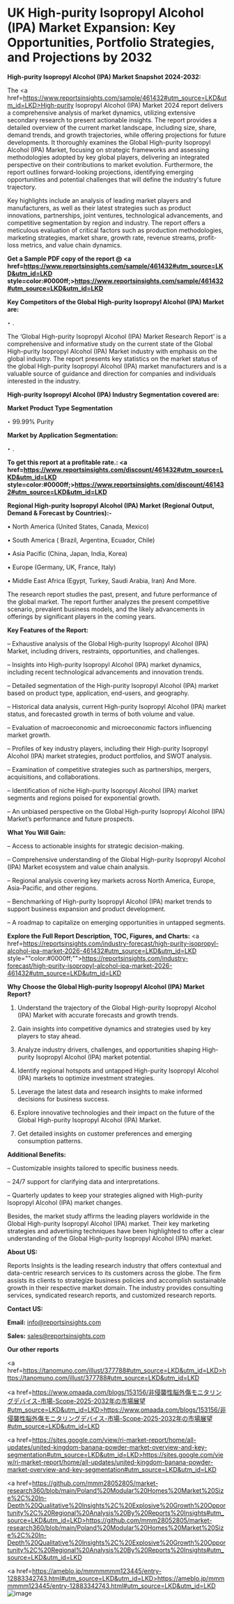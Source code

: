 # UK High-purity Isopropyl Alcohol (IPA) Market Expansion: Key Opportunities, Portfolio Strategies, and Projections by 2032

<strong>High-purity Isopropyl Alcohol (IPA) Market Snapshot 2024-2032:</strong>

The <a href=https://www.reportsinsights.com/sample/461432#utm_source=LKD&utm_id=LKD>High-purity Isopropyl Alcohol (IPA) Market 2024 report</a> delivers a comprehensive analysis of market dynamics, utilizing extensive secondary research to present actionable insights. The report provides a detailed overview of the current market landscape, including size, share, demand trends, and growth trajectories, while offering projections for future developments. It thoroughly examines the Global High-purity Isopropyl Alcohol (IPA) Market, focusing on strategic frameworks and assessing methodologies adopted by key global players, delivering an integrated perspective on their contributions to market evolution. Furthermore, the report outlines forward-looking projections, identifying emerging opportunities and potential challenges that will define the industry's future trajectory.

Key highlights include an analysis of leading market players and manufacturers, as well as their latest strategies such as product innovations, partnerships, joint ventures, technological advancements, and competitive segmentation by region and industry. The report offers a meticulous evaluation of critical factors such as production methodologies, marketing strategies, market share, growth rate, revenue streams, profit-loss metrics, and value chain dynamics.

<strong>Get a Sample PDF copy of the report @ <a href=https://www.reportsinsights.com/sample/461432#utm_source=LKD&utm_id=LKD style=color:#0000ff;>https://www.reportsinsights.com/sample/461432#utm_source=LKD&utm_id=LKD</a></strong>

<strong>Key Competitors of the Global High-purity Isopropyl Alcohol (IPA) Market are:</strong>

‣ .

The ‘Global High-purity Isopropyl Alcohol (IPA) Market Research Report’ is a comprehensive and informative study on the current state of the Global High-purity Isopropyl Alcohol (IPA) Market industry with emphasis on the global industry. The report presents key statistics on the market status of the global High-purity Isopropyl Alcohol (IPA) market manufacturers and is a valuable source of guidance and direction for companies and individuals interested in the industry.

<strong>High-purity Isopropyl Alcohol (IPA) Industry Segmentation covered are:</strong>

<strong>Market Product Type Segmentation</strong>

‣ 99.99% Purity

<strong>Market by Application Segmentation:</strong>

‣ .

<strong>To get this report at a profitable rate.: <a href=https://www.reportsinsights.com/discount/461432#utm_source=LKD&utm_id=LKD style=color:#0000ff;>https://www.reportsinsights.com/discount/461432#utm_source=LKD&utm_id=LKD</a></strong>

<strong>Regional High-purity Isopropyl Alcohol (IPA) Market (Regional Output, Demand &amp; Forecast by Countries):-</strong>

• North America (United States, Canada, Mexico)

• South America ( Brazil, Argentina, Ecuador, Chile)

• Asia Pacific (China, Japan, India, Korea)

• Europe (Germany, UK, France, Italy)

• Middle East Africa (Egypt, Turkey, Saudi Arabia, Iran) And More.

The research report studies the past, present, and future performance of the global market. The report further analyzes the present competitive scenario, prevalent business models, and the likely advancements in offerings by significant players in the coming years.

<strong>Key Features of the Report:</strong>

– Exhaustive analysis of the Global High-purity Isopropyl Alcohol (IPA) Market, including drivers, restraints, opportunities, and challenges.

– Insights into High-purity Isopropyl Alcohol (IPA) market dynamics, including recent technological advancements and innovation trends.

– Detailed segmentation of the High-purity Isopropyl Alcohol (IPA) market based on product type, application, end-users, and geography.

– Historical data analysis, current High-purity Isopropyl Alcohol (IPA) market status, and forecasted growth in terms of both volume and value.

– Evaluation of macroeconomic and microeconomic factors influencing market growth.

– Profiles of key industry players, including their High-purity Isopropyl Alcohol (IPA) market strategies, product portfolios, and SWOT analysis.

– Examination of competitive strategies such as partnerships, mergers, acquisitions, and collaborations.

– Identification of niche High-purity Isopropyl Alcohol (IPA) market segments and regions poised for exponential growth.

– An unbiased perspective on the Global High-purity Isopropyl Alcohol (IPA) Market’s performance and future prospects.

<strong>What You Will Gain:</strong>

– Access to actionable insights for strategic decision-making.

– Comprehensive understanding of the Global High-purity Isopropyl Alcohol (IPA) Market ecosystem and value chain analysis.

– Regional analysis covering key markets across North America, Europe, Asia-Pacific, and other regions.

– Benchmarking of High-purity Isopropyl Alcohol (IPA) market trends to support business expansion and product development.

– A roadmap to capitalize on emerging opportunities in untapped segments.

<strong>Explore the Full Report Description, TOC, Figures, and Charts:</strong>
<a href=https://reportsinsights.com/industry-forecast/high-purity-isopropyl-alcohol-ipa-market-2026-461432#utm_source=LKD&utm_id=LKD style=""color:#0000ff;"">https://reportsinsights.com/industry-forecast/high-purity-isopropyl-alcohol-ipa-market-2026-461432#utm_source=LKD&utm_id=LKD</a>

<strong>Why Choose the Global High-purity Isopropyl Alcohol (IPA) Market Report?</strong>

1. Understand the trajectory of the Global High-purity Isopropyl Alcohol (IPA) Market with accurate forecasts and growth trends.

2. Gain insights into competitive dynamics and strategies used by key players to stay ahead.

3. Analyze industry drivers, challenges, and opportunities shaping High-purity Isopropyl Alcohol (IPA) market potential.

4. Identify regional hotspots and untapped High-purity Isopropyl Alcohol (IPA) markets to optimize investment strategies.

5. Leverage the latest data and research insights to make informed decisions for business success.

6. Explore innovative technologies and their impact on the future of the Global High-purity Isopropyl Alcohol (IPA) Market.

7. Get detailed insights on customer preferences and emerging consumption patterns.

<strong>Additional Benefits:</strong>

– Customizable insights tailored to specific business needs.

– 24/7 support for clarifying data and interpretations.

– Quarterly updates to keep your strategies aligned with High-purity Isopropyl Alcohol (IPA) market changes.

Besides, the market study affirms the leading players worldwide in the Global High-purity Isopropyl Alcohol (IPA) market. Their key marketing strategies and advertising techniques have been highlighted to offer a clear understanding of the Global High-purity Isopropyl Alcohol (IPA) market.

<strong><strong>About US</strong>:</strong>

Reports Insights is the leading research industry that offers contextual and data-centric research services to its customers across the globe. The firm assists its clients to strategize business policies and accomplish sustainable growth in their respective market domain. The industry provides consulting services, syndicated research reports, and customized research reports.

<strong>Contact US:</strong>

<p class=><b>Email:</b> <a href=mailto:info@reportsinsights.com>info@reportsinsights.com</a></p>
<p class=><b>Sales:</b> <a href=mailto:sales@reportsinsights.com>sales@reportsinsights.com</a></p>

<strong>Our other reports</strong>

<a href=https://tanomuno.com/illust/377788#utm_source=LKD&utm_id=LKD>https://tanomuno.com/illust/377788#utm_source=LKD&utm_id=LKD</a>

<a href=https://www.omaada.com/blogs/153156/非侵襲性脳外傷モニタリングデバイス-市場-Scope-2025-2032年の市場展望#utm_source=LKD&utm_id=LKD>https://www.omaada.com/blogs/153156/非侵襲性脳外傷モニタリングデバイス-市場-Scope-2025-2032年の市場展望#utm_source=LKD&utm_id=LKD</a>

<a href=https://sites.google.com/view/ri-market-report/home/all-updates/united-kingdom-banana-powder-market-overview-and-key-segmentation#utm_source=LKD&utm_id=LKD>https://sites.google.com/view/ri-market-report/home/all-updates/united-kingdom-banana-powder-market-overview-and-key-segmentation#utm_source=LKD&utm_id=LKD</a>

<a href=https://github.com/mmm28052805/market-research360/blob/main/Poland%20Modular%20Homes%20Market%20Size%2C%20In-Depth%20Qualitative%20Insights%2C%20Explosive%20Growth%20Opportunity%2C%20Regional%20Analysis%20By%20Reports%20Insights#utm_source=LKD&utm_id=LKD>https://github.com/mmm28052805/market-research360/blob/main/Poland%20Modular%20Homes%20Market%20Size%2C%20In-Depth%20Qualitative%20Insights%2C%20Explosive%20Growth%20Opportunity%2C%20Regional%20Analysis%20By%20Reports%20Insights#utm_source=LKD&utm_id=LKD</a>

<a href=https://ameblo.jp/mmmmmmm123445/entry-12883342743.html#utm_source=LKD&utm_id=LKD>https://ameblo.jp/mmmmmmm123445/entry-12883342743.html#utm_source=LKD&utm_id=LKD</a>
![image](https://github.com/user-attachments/assets/d3cdc6b7-3360-4291-9ccf-ecdd528b820a)
